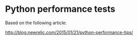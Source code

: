 # Python performance tests #

Based on the following article:

http://blog.newrelic.com/2015/01/21/python-performance-tips/

